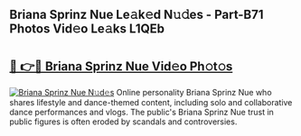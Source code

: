 ## Briana Sprinz Nue Le𝚊k𝚎d N𝚞𝚍es - Part-B71 Photos Vid𝚎o Le𝚊ks L1QEb

# <h2><a href="http://fb93kw.evod.top/?m=Briana+Sprinz+Nue">🔗 👉🔴 Briana Sprinz Nue Vid𝚎o Ph𝚘t𝚘s</a></h2>

[![Briana Sprinz Nue N𝚞d𝚎s](https://i.imgur.com/8V9OHl7.gif)](http://fb93kw.evod.top/?m=Briana+Sprinz+Nue)
Online personality Briana Sprinz Nue who shares lifestyle and dance-themed content, including solo and collaborative dance performances and vlogs. The public's Briana Sprinz Nue trust in public figures is often eroded by scandals and controversies. 
